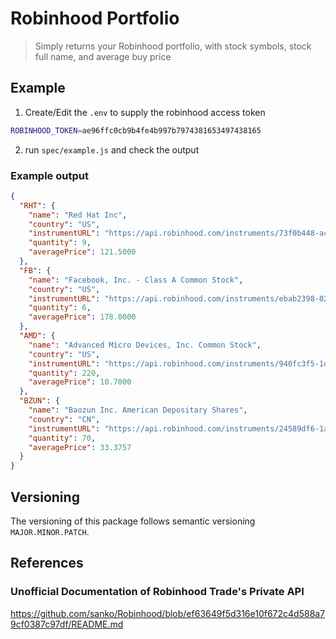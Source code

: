# Robinhood Portfolio
> Simply returns your Robinhood portfolio, with stock symbols, stock full name, and average buy price

## Example
1. Create/Edit the `.env` to supply the robinhood access token
```bash
ROBINHOOD_TOKEN=ae96ffc0cb9b4fe4b997b7974381653497438165
```
2. run `spec/example.js` and check the output

### Example output
```json
{
  "RHT": {
    "name": "Red Hat Inc",
    "country": "US",
    "instrumentURL": "https://api.robinhood.com/instruments/73f0b448-ac9c-49c6-b281-ef28aa51fd3f/",
    "quantity": 9,
    "averagePrice": 121.5000
  },
  "FB": {
    "name": "Facebook, Inc. - Class A Common Stock",
    "country": "US",
    "instrumentURL": "https://api.robinhood.com/instruments/ebab2398-028d-4939-9f1d-13bf38f81c50/",
    "quantity": 6,
    "averagePrice": 178.0000
  },
  "AMD": {
    "name": "Advanced Micro Devices, Inc. Common Stock",
    "country": "US",
    "instrumentURL": "https://api.robinhood.com/instruments/940fc3f5-1db5-4fed-b452-f3a2e4562b5f/",
    "quantity": 220,
    "averagePrice": 10.7000
  },
  "BZUN": {
    "name": "Baozun Inc. American Depositary Shares",
    "country": "CN",
    "instrumentURL": "https://api.robinhood.com/instruments/24589df6-1a0a-4440-b8c4-d533ba53c3c8/",
    "quantity": 70,
    "averagePrice": 33.3757
  }
}
```

## Versioning
The versioning of this package follows semantic versioning `MAJOR.MINOR.PATCH`.

## References

### Unofficial Documentation of Robinhood Trade's Private API
https://github.com/sanko/Robinhood/blob/ef63649f5d316e10f672c4d588a79cf0387c97df/README.md
